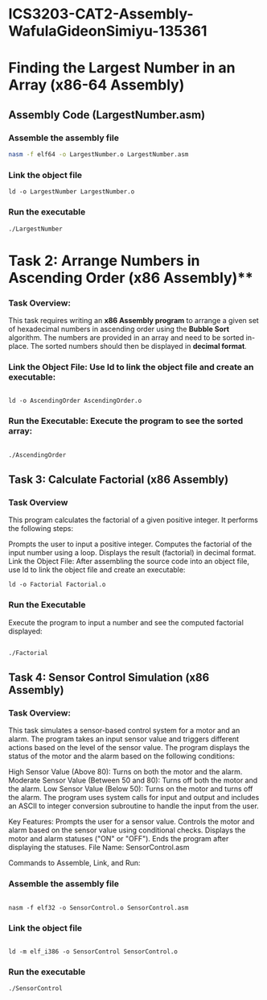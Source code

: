 # ICS3203-CAT2-Assembly-WafulaGideonSimiyu-135361
# Finding the Largest Number in an Array (x86-64 Assembly)

## Assembly Code (LargestNumber.asm)


### Assemble the assembly file
```bash
nasm -f elf64 -o LargestNumber.o LargestNumber.asm
```
### Link the object file
```
ld -o LargestNumber LargestNumber.o
```
### Run the executable
```
./LargestNumber
```

# Task 2: Arrange Numbers in Ascending Order (x86 Assembly)**

### Task Overview:
This task requires writing an **x86 Assembly program** to arrange a given set of hexadecimal numbers in ascending order using the **Bubble Sort** algorithm. The numbers are provided in an array and need to be sorted in-place. The sorted numbers should then be displayed in **decimal format**.


### Link the Object File: Use ld to link the object file and create an executable:

```

ld -o AscendingOrder AscendingOrder.o
```
 ### Run the Executable: Execute the program to see the sorted array:

```

./AscendingOrder
```
## Task 3: Calculate Factorial (x86 Assembly)
### Task Overview
This program calculates the factorial of a given positive integer. It performs the following steps:

Prompts the user to input a positive integer.
Computes the factorial of the input number using a loop.
Displays the result (factorial) in decimal format.
Link the Object File:
After assembling the source code into an object file, use ld to link the object file and create an executable:

```
ld -o Factorial Factorial.o
```
### Run the Executable
Execute the program to input a number and see the computed factorial displayed:
```

./Factorial
```

## Task 4: Sensor Control Simulation (x86 Assembly)
### Task Overview:
This task simulates a sensor-based control system for a motor and an alarm. The program takes an input sensor value and triggers different actions based on the level of the sensor value. The program displays the status of the motor and the alarm based on the following conditions:

High Sensor Value (Above 80): Turns on both the motor and the alarm.
Moderate Sensor Value (Between 50 and 80): Turns off both the motor and the alarm.
Low Sensor Value (Below 50): Turns on the motor and turns off the alarm.
The program uses system calls for input and output and includes an ASCII to integer conversion subroutine to handle the input from the user.

Key Features:
Prompts the user for a sensor value.
Controls the motor and alarm based on the sensor value using conditional checks.
Displays the motor and alarm statuses ("ON" or "OFF").
Ends the program after displaying the statuses.
File Name:
SensorControl.asm

Commands to Assemble, Link, and Run:
### Assemble the assembly file

```

nasm -f elf32 -o SensorControl.o SensorControl.asm
```
### Link the object file

```

ld -m elf_i386 -o SensorControl SensorControl.o
```

### Run the executable

```
./SensorControl

```

